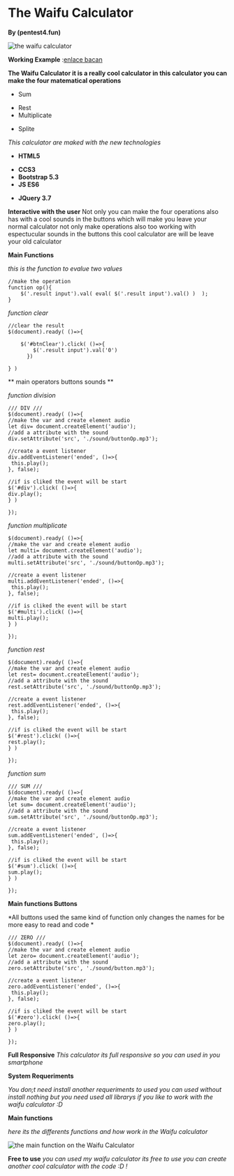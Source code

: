 # The Waifu Calculator 

**By (pentest4.fun)**

![the waifu calculator](https://i.imgur.com/Fqyawnp.png)

**Working Example**
:[enlace bacan](https://pentest4.fun)

**The Waifu Calculator it is a really cool calculator
in this calculator you can make the four matematical operations**

- Sum
* Rest
* Multiplicate
+ Splite


*This calculator are maked with the new technologies*

- **HTML5**
* **CCS3**
* **Bootstrap 5.3**
* **JS ES6**
+ **JQuery 3.7** 

**Interactive with the user**
Not only you can make the four operations also
has with a cool sounds in the buttons
which will make you leave your normal calculator
not only make operations also too 
working with espectucular sounds in the buttons
this cool calculator are will be leave your old calculator

**Main Functions**

*this is the function to evalue two values*
```
//make the operation
function op(){
    $('.result input').val( eval( $('.result input').val() )  );
}
```

*function clear*
```
//clear the result
$(document).ready( ()=>{

    $('#btnClear').click( ()=>{
        $('.result input').val('0')
      })

} )
```
** main operators buttons sounds **

*function division*
```
/// DIV ///
$(document).ready( ()=>{
//make the var and create element audio
let div= document.createElement('audio');
//add a attribute with the sound
div.setAttribute('src', './sound/buttonOp.mp3');

//create a event listener
div.addEventListener('ended', ()=>{
 this.play();
}, false);

//if is cliked the event will be start
$('#div').click( ()=>{
div.play();
} )

});
```

*function multiplicate*
```
$(document).ready( ()=>{
//make the var and create element audio
let multi= document.createElement('audio');
//add a attribute with the sound
multi.setAttribute('src', './sound/buttonOp.mp3');

//create a event listener
multi.addEventListener('ended', ()=>{
 this.play();
}, false);

//if is cliked the event will be start
$('#multi').click( ()=>{
multi.play();
} )

});
```

*function rest*
```
$(document).ready( ()=>{
//make the var and create element audio
let rest= document.createElement('audio');
//add a attribute with the sound
rest.setAttribute('src', './sound/buttonOp.mp3');

//create a event listener
rest.addEventListener('ended', ()=>{
 this.play();
}, false);

//if is cliked the event will be start
$('#rest').click( ()=>{
rest.play();
} )

});

```

*function sum*
```
/// SUM ///
$(document).ready( ()=>{
//make the var and create element audio
let sum= document.createElement('audio');
//add a attribute with the sound
sum.setAttribute('src', './sound/buttonOp.mp3');

//create a event listener
sum.addEventListener('ended', ()=>{
 this.play();
}, false);

//if is cliked the event will be start
$('#sum').click( ()=>{
sum.play();
} )

});
```

**Main functions Buttons**

*All buttons used the same kind of function only changes the names for be more easy to read and code *

```
/// ZERO ///
$(document).ready( ()=>{
//make the var and create element audio
let zero= document.createElement('audio');
//add a attribute with the sound
zero.setAttribute('src', './sound/button.mp3');

//create a event listener
zero.addEventListener('ended', ()=>{
 this.play();
}, false);

//if is cliked the event will be start
$('#zero').click( ()=>{
zero.play();
} )

});
```

**Full Responsive**
*This calculator its full responsive so you can used in you smartphone*

**System Requeriments**

*You don;t need install another requeriments to used you can used without install nothing but you need used all librarys 
 if you like to work with the waifu calculator :D*

**Main functions**

*here its the differents functions and how work in the Waifu calculator*

![the main function on the Waifu Calculator](https://i.imgur.com/qOHYIZb.jpeg)

**Free to use** 
*you can used my waifu calculator its free to use you can create another cool calculator with the code :D !*
